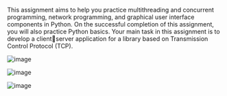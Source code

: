 This assignment aims to help you practice multithreading and concurrent programming, network 
programming, and graphical user interface components in Python. On the successful completion of this 
assignment, you will also practice Python basics. Your main task in this assignment is to develop a clientserver application for a library based on Transmission Control Protocol (TCP).


![image](https://github.com/AtaKaleli/LibraryApplication/assets/158140699/275827d4-ef02-4e6e-8854-f57e003f4375)



![image](https://github.com/AtaKaleli/LibraryApplication/assets/158140699/7107247f-ac49-41be-8f4f-98050315aa22)



![image](https://github.com/AtaKaleli/LibraryApplication/assets/158140699/ec54fed7-2923-41cc-ac4e-e30ff9f2466c)
